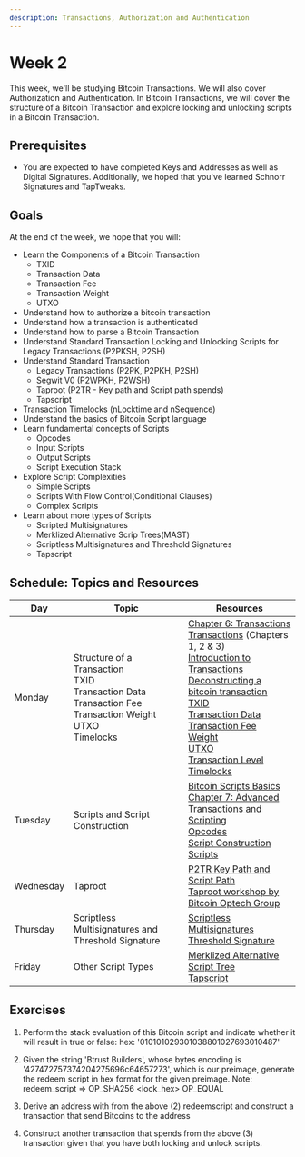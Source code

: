 ```yaml
---
description: Transactions, Authorization and Authentication
---
```


# Week 2

This week, we'll be studying Bitcoin Transactions. We will also cover Authorization and Authentication.
In Bitcoin Transactions, we will cover the structure of a Bitcoin Transaction and explore locking and unlocking scripts in a Bitcoin Transaction.

## Prerequisites

* You are expected to have completed Keys and Addresses as well as Digital Signatures. Additionally, we hoped that you've learned Schnorr Signatures and TapTweaks. 

## Goals

At the end of the week, we hope that you will:

* Learn the Components of a Bitcoin Transaction
    * TXID
    * Transaction Data
    * Transaction Fee
    * Transaction Weight
    * UTXO
* Understand how to authorize a bitcoin transaction
* Understand how a transaction is authenticated
* Understand how to parse a Bitcoin Transaction
* Understand Standard Transaction Locking and Unlocking Scripts for Legacy Transactions (P2PKSH, P2SH)
* Understand Standard Transaction
    * Legacy Transactions (P2PK, P2PKH, P2SH)
    * Segwit V0 (P2WPKH, P2WSH)
    * Taproot (P2TR - Key path and Script path spends)
    * Tapscript
* Transaction Timelocks (nLocktime and nSequence)
* Understand the basics of Bitcoin Script language
* Learn fundamental concepts of Scripts
    * Opcodes
    * Input Scripts
    * Output Scripts
    * Script Execution Stack
* Explore Script Complexities
    * Simple Scripts
    * Scripts With Flow Control(Conditional Clauses)
    * Complex Scripts
* Learn about more types of Scripts
    * Scripted Multisignatures
    * Merklized Alternative Scrip Trees(MAST)
    * Scriptless Multisignatures and Threshold Signatures
    * Tapscript


## Schedule: Topics and Resources

| Day | Topic |Resources                                                                                                                                              |
|-----------|-------------------------|----------------------------------------------------------------------------------------------------------------|
|Monday | Structure of a Transaction <br/> TXID <br/> Transaction Data <br/> Transaction Fee <br/> Transaction Weight <br/> UTXO <br/> Timelocks  | [Chapter 6: Transactions](https://github.com/bitcoinbook/bitcoinbook/blob/develop/ch06.asciidoc) <br/> [Transactions](https://github.com/chaincodelabs/bitcoin-tx-tutorial ) (Chapters 1, 2 & 3) <br/> [Introduction to Transactions](https://developer.bitcoin.org/devguide/transactions.html#introduction) <br/> [Deconstructing a bitcoin transaction](https://dev.to/thunderbiscuit/deconstructing-a-bitcoin-transaction-4l2n) <br/> [TXID](https://learnmeabitcoin.com/technical/txid) <br/> [Transaction Data](https://learnmeabitcoin.com/technical/transaction-data) <br/> [Transaction Fee](https://learnmeabitcoin.com/technical/transaction-fee) <br/> [Weight](https://learnmeabitcoin.com/technical/transaction-weight) <br/> [UTXO](https://learnmeabitcoin.com/technical/utxo) <br/>  [Transaction Level Timelocks](https://github.com/chaincodelabs/bitcoin-tx-tutorial/blob/main/chapter5-timelocks/transaction-level-timelocks.ipynb)  |
|Tuesday | Scripts and Script Construction | [Bitcoin Scripts Basics](https://github.com/chaincodelabs/bitcoin-tx-tutorial/blob/main/appendix/bitcoin-script.ipynb) <br/> [Chapter 7: Advanced Transactions and Scripting](https://github.com/bitcoinbook/bitcoinbook/blob/develop/ch07.asciidoc) <br/> [Opcodes](https://btcinformation.org/en/developer-reference#transactions) <br/> [Script Construction](https://learn.saylor.org/mod/book/view.php?id=36364&chapterid=18948) <br/> [Scripts](https://learnmeabitcoin.com/technical/script)  |
|Wednesday | Taproot  | [P2TR Key Path and Script Path](https://github.com/chaincodelabs/bitcoin-tx-tutorial/blob/main/chapter3-taproot/p2tr-key-and-script-path.ipynb) <br/> [Taproot workshop by Bitcoin Optech Group ]( https://bitcoinops.org/en/schorr-taproot-workshop/ )   |
|Thursday | Scriptless Multisignatures and Threshold Signature | [Scriptless Multisignatures](https://bitcoinops.org/en/topics/multisignature) <br/> [Threshold Signature](https://bitcoinops.org/en/topics/threshold-signature)  |
|Friday | Other Script Types | [Merklized Alternative Script Tree](https://bitcoinops.org/en/topics/mast) <br/> [Tapscript](https://bitcoinops.org/en/topics/tapscript)



## Exercises
1. Perform the stack evaluation of this Bitcoin script and indicate whether it will result in true or false:  hex: '010101029301038801027693010487'
2. Given the string 'Btrust Builders', whose bytes encoding is '427472757374204275696c64657273', which is our preimage, generate the redeem script in hex format for the given preimage. Note: redeem_script => OP_SHA256 <lock_hex> OP_EQUAL

3. Derive an address with from the above (2) redeemscript and construct a transaction that send Bitcoins to the address

4. Construct another transaction that spends from the above (3) transaction given that you have both locking and unlock scripts.
